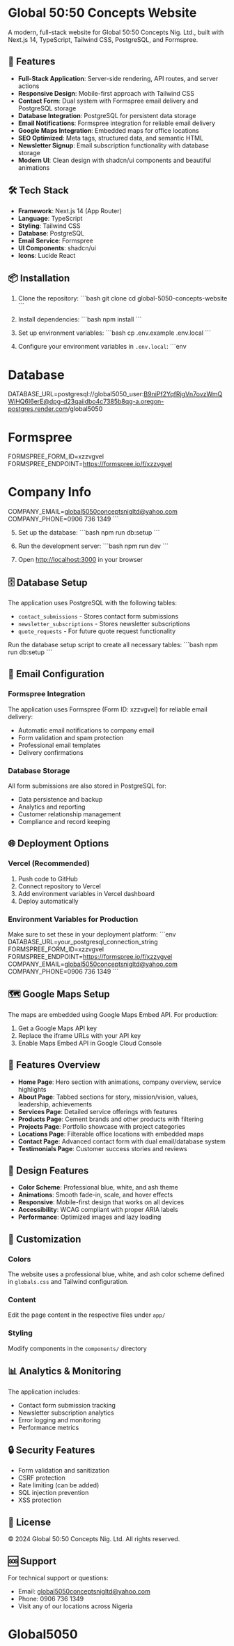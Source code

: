 # Global 50:50 Concepts Website

A modern, full-stack website for Global 50:50 Concepts Nig. Ltd., built with Next.js 14, TypeScript, Tailwind CSS, PostgreSQL, and Formspree.

## 🚀 Features

- **Full-Stack Application**: Server-side rendering, API routes, and server actions
- **Responsive Design**: Mobile-first approach with Tailwind CSS
- **Contact Form**: Dual system with Formspree email delivery and PostgreSQL storage
- **Database Integration**: PostgreSQL for persistent data storage
- **Email Notifications**: Formspree integration for reliable email delivery
- **Google Maps Integration**: Embedded maps for office locations
- **SEO Optimized**: Meta tags, structured data, and semantic HTML
- **Newsletter Signup**: Email subscription functionality with database storage
- **Modern UI**: Clean design with shadcn/ui components and beautiful animations

## 🛠️ Tech Stack

- **Framework**: Next.js 14 (App Router)
- **Language**: TypeScript
- **Styling**: Tailwind CSS
- **Database**: PostgreSQL
- **Email Service**: Formspree
- **UI Components**: shadcn/ui
- **Icons**: Lucide React

## 📦 Installation

1. Clone the repository:
\`\`\`bash
git clone <repository-url>
cd global-5050-concepts-website
\`\`\`

2. Install dependencies:
\`\`\`bash
npm install
\`\`\`

3. Set up environment variables:
\`\`\`bash
cp .env.example .env.local
\`\`\`

4. Configure your environment variables in `.env.local`:
\`\`\`env
# Database
DATABASE_URL=postgresql://global5050_user:B9niPf2YqfRjgVn7ovzWmQWiHQ6I6erE@dpg-d23qaiidbo4c7385b8qg-a.oregon-postgres.render.com/global5050

# Formspree
FORMSPREE_FORM_ID=xzzvgvel
FORMSPREE_ENDPOINT=https://formspree.io/f/xzzvgvel

# Company Info
COMPANY_EMAIL=global5050conceptsnigltd@yahoo.com
COMPANY_PHONE=0906 736 1349
\`\`\`

5. Set up the database:
\`\`\`bash
npm run db:setup
\`\`\`

6. Run the development server:
\`\`\`bash
npm run dev
\`\`\`

7. Open [http://localhost:3000](http://localhost:3000) in your browser

## 🗄️ Database Setup

The application uses PostgreSQL with the following tables:
- `contact_submissions` - Stores contact form submissions
- `newsletter_subscriptions` - Stores newsletter subscriptions
- `quote_requests` - For future quote request functionality

Run the database setup script to create all necessary tables:
\`\`\`bash
npm run db:setup
\`\`\`

## 📧 Email Configuration

### Formspree Integration
The application uses Formspree (Form ID: xzzvgvel) for reliable email delivery:
- Automatic email notifications to company email
- Form validation and spam protection
- Professional email templates
- Delivery confirmations

### Database Storage
All form submissions are also stored in PostgreSQL for:
- Data persistence and backup
- Analytics and reporting
- Customer relationship management
- Compliance and record keeping

## 🌐 Deployment Options

### Vercel (Recommended)
1. Push code to GitHub
2. Connect repository to Vercel
3. Add environment variables in Vercel dashboard
4. Deploy automatically

### Environment Variables for Production
Make sure to set these in your deployment platform:
\`\`\`env
DATABASE_URL=your_postgresql_connection_string
FORMSPREE_FORM_ID=xzzvgvel
FORMSPREE_ENDPOINT=https://formspree.io/f/xzzvgvel
COMPANY_EMAIL=global5050conceptsnigltd@yahoo.com
COMPANY_PHONE=0906 736 1349
\`\`\`

## 🗺️ Google Maps Setup

The maps are embedded using Google Maps Embed API. For production:
1. Get a Google Maps API key
2. Replace the iframe URLs with your API key
3. Enable Maps Embed API in Google Cloud Console

## 📱 Features Overview

- **Home Page**: Hero section with animations, company overview, service highlights
- **About Page**: Tabbed sections for story, mission/vision, values, leadership, achievements
- **Services Page**: Detailed service offerings with features
- **Products Page**: Cement brands and other products with filtering
- **Projects Page**: Portfolio showcase with project categories
- **Locations Page**: Filterable office locations with embedded maps
- **Contact Page**: Advanced contact form with dual email/database system
- **Testimonials Page**: Customer success stories and reviews

## 🎨 Design Features

- **Color Scheme**: Professional blue, white, and ash theme
- **Animations**: Smooth fade-in, scale, and hover effects
- **Responsive**: Mobile-first design that works on all devices
- **Accessibility**: WCAG compliant with proper ARIA labels
- **Performance**: Optimized images and lazy loading

## 🔧 Customization

### Colors
The website uses a professional blue, white, and ash color scheme defined in `globals.css` and Tailwind configuration.

### Content
Edit the page content in the respective files under `app/`

### Styling
Modify components in the `components/` directory

## 📊 Analytics & Monitoring

The application includes:
- Contact form submission tracking
- Newsletter subscription analytics
- Error logging and monitoring
- Performance metrics

## 🔒 Security Features

- Form validation and sanitization
- CSRF protection
- Rate limiting (can be added)
- SQL injection prevention
- XSS protection

## 📄 License

© 2024 Global 50:50 Concepts Nig. Ltd. All rights reserved.

## 🆘 Support

For technical support or questions:
- Email: global5050conceptsnigltd@yahoo.com
- Phone: 0906 736 1349
- Visit any of our locations across Nigeria
# Global5050
